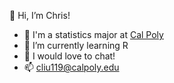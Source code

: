 👋 Hi, I’m Chris!

- 📖 I'm a statistics major at <a href="https://www.calpoly.edu/" target="_blank">Cal Poly</a>
- 🌱 I’m currently learning R
- 💬 I would love to chat!
- 📫 cliu119@calpoly.edu

<!---
cliuc/cliuc is a ✨ special ✨ repository because its `README.md` (this file) appears on your GitHub profile.
You can click the Preview link to take a look at your changes.
--->
